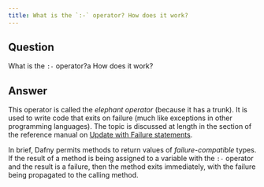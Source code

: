 ```yaml
---
title: What is the `:-` operator? How does it work?
---
```


## Question

What is the `:-` operator?a How does it work?

## Answer

This operator is called the _elephant operator_ (because it has a trunk).
It is used to write code that exits on failure (much like exceptions in other programming languages).
The topic is discussed at length in
the section of the reference manual on [Update with Failure statements](https://dafny.org/dafny/DafnyRef/DafnyRef#sec-update-failure).

In brief, Dafny permits methods to return values of _failure-compatible_ types. If the result of a method is being assigned to a variable with the `:-` operator and the result is a failure, then the method exits immediately, with the failure being propagated to the calling method.
